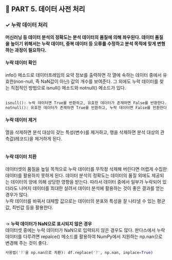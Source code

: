 <h2>📌 PART 5. 데이터 사전 처리</h2>
<h3>✓ 누락 데이터 처리</h3>

**머신러닝 등 데이터 분석의 정확도는 분석 데이터의 품질에 의해 좌우된다. 데이터 품질을 높이기 위해서는 누락 데이터, 중복 데이터 등 오류를 수정하고 분석 목적에 맞게 변형하는 과정이 필요하다.**

<h4>누락 데이터 확인</h4>
info() 메소드로 데이터프레임의 요약 정보를 출력하면 각 열에 속하는 데이터 중에서 유효한(non-null, 즉 NaN값이 아닌) 값의 개수를 보여준다. 그 외에도 누락 데이터를 찾는 직접적인 방법으로 isnull() 메소드와 notnull() 메소드가 있다.<br>
<br>

```python
isnull(): 누락 데이터면 True를 반환하고, 유효한 데이터가 존재하면 False를 반환한다.
notnull(): 유효한 데이터가 존재하면 True를 반환하고, 누락 데이터면 False를 반환한다.
```

<h4>누락 데이터 제거</h4>
열을 삭제하면 분석 대상이 갖는 특성(변수)를 제거하고, 행을 삭제하면 분석 대상의 관측값(레코드)을 제거하게 된다. <br>
<br>

<h4>누락 데이터 치환</h4>
데이터셋의 품질을 높일 목적으로 누락 데이터를 무작정 삭제해 버린다면 어렵게 수집한 데이터를 활용하지 못하게 된다. 데이터 분석의 정확도는 데이터의 품질 외에도 제공되는 데이터의 양에 의해 상당한 영향을 받는다. 따라서 데이터 중에서 일부가 누락되어 있더라도 나머지 데이터를 최대한 살려서 데이터 분석에 활용하는 것이 좋은 결과를 얻는 경우가 많다.<br>
누락 데이터를 바꿔서 대체할 값으로는 데이터의 분포와 특성을 잘 나타낼 수 있는 평균값, 최빈값 등을 활용한다.<br>
<br>

→ **누락 데이터가 NaN으로 표시되지 않은 경우**<br>
데이터셋 중에는 누락 데이터가 NaN으로 입력되지 않은 경우도 많다. 판다스에서 누락 데이터를 다루려면 repalce() 메소드를 활용하여 NumPy에서 지원하는 np.nan으로 변경해 주는 것이 좋다. 

```python
사용법('?'을 np.nan으로 치환): df.replace('?', np.nan, inplace=True)
```
